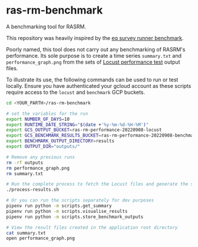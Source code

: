 # ras-rm-benchmark
A benchmarking tool for RASRM.

This repository was heavily inspired by the [eq survey runner benchmark](https://github.com/ONSdigital/eq-survey-runner-benchmark).

Poorly named, this tool does not carry out any benchmarking of RASRM's performance. Its sole purpose is to create a time series `summary.txt` and `performance_graph.png` from the sets of [Locust performance test](https://github.com/ONSdigital/ras-rm-performance-tests) output files.

To illustrate its use, the following commands can be used to run or test locally. Ensure you have authenticated your gcloud account as these scripts require access to the `locust` and `benchmark` GCP buckets.

```bash
cd <YOUR_PARTH>/ras-rm-benchmark

# set the variables for the run
export NUMBER_OF_DAYS=10
export RUNTIME_DATE_STRING="$(date +'%y-%m-%d-%H-%M')"
export GCS_OUTPUT_BUCKET=ras-rm-performance-20220908-locust
export GCS_BENCHMARK_RESULTS_BUCKET=ras-rm-performance-20220908-benchmark
export BENCHMARK_OUTPUT_DIRECTORY=results
export OUTPUT_DIR="outputs/"

# Remove any previous runs
rm -rf outputs
rm performance_graph.png
rm summary.txt

# Run the complete process to fetch the Locust files and generate the summary and graph
./process-results.sh

# Or you can run the scripts separately for dev purposes
pipenv run python -m scripts.get_summary
pipenv run python -m scripts.visualise_results
pipenv run python -m scripts.store_benchmark_outputs

# View the result files created in the application root directory
cat summary.txt
open performance_graph.png
```
